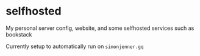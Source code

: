 # selfhosted

My personal server config, website, and some selfhosted services such as
bookstack

Currently setup to automatically run on `simonjenner.gq`
